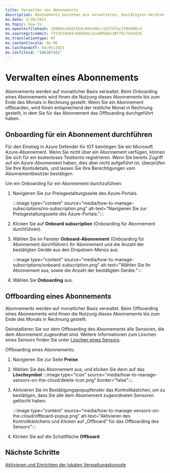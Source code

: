 ```yaml
---
title: Verwalten von Abonnements
description: Abonnements bestehen aus verwalteten, bestätigten Geräten und können je nach Bedarf on- oder offboarded werden.
ms.date: 3/30/2021
ms.topic: how-to
ms.openlocfilehash: 10098ec66d15b4c894106cc1d37d7ac339d508cd
ms.sourcegitcommit: 77d7639e83c6d8eb6c2ce805b6130ff9c73e5d29
ms.translationtype: HT
ms.contentlocale: de-DE
ms.lasthandoff: 04/05/2021
ms.locfileid: "106387161"
---
```

# <a name="manage-a-subscription"></a>Verwalten eines Abonnements

Abonnements werden auf monatlicher Basis verwaltet. Beim Onboarding eines Abonnements wird Ihnen die Nutzung dieses Abonnements bis zum Ende des Monats in Rechnung gestellt. Wenn Sie ein Abonnement offboarden, wird Ihnen entsprechend der restliche Monat in Rechnung gestellt, in dem Sie für das Abonnement das Offboarding durchgeführt haben.

## <a name="onboard-a-subscription"></a>Onboarding für ein Abonnement durchführen

Für den Einstieg in Azure Defender für IOT benötigen Sie ein Microsoft Azure-Abonnement. Wenn Sie nicht über ein Abonnement verfügen, können Sie sich für ein kostenloses Testkonto registrieren. Wenn Sie bereits Zugriff auf ein Azure-Abonnement haben, dies aber nicht aufgeführt ist, überprüfen Sie Ihre Kontodetails, und lassen Sie Ihre Berechtigungen vom Abonnementbesitzer bestätigen.

Um ein Onboarding für ein Abonnement durchzuführen:

1. Navigieren Sie zur Preisgestaltungsseite des Azure-Portals. 

   :::image type="content" source="media/how-to-manage-subscriptions/no-subscription.png" alt-text="Navigieren Sie zur Preisgestaltungsseite des Azure-Portals.":::

1. Klicken Sie auf **Onboard subscription** (Onboarding für Abonnement durchführen).

1. Wählen Sie im Fenster **Onboard-Abonnement** (Onboarding für Abonnement durchführen) Ihr Abonnement und die Anzahl der bestätigten Geräte aus den Dropdown-Menüs aus. 

   :::image type="content" source="media/how-to-manage-subscriptions/onboard-subscription.png" alt-text="Wählen Sie Ihr Abonnement aus, sowie die Anzahl der bestätigten Geräte.":::

1. Wählen Sie **Onboarding** aus.

## <a name="offboard-a-subscription"></a>Offboarding eines Abonnements

Abonnements werden auf monatlicher Basis verwaltet. Beim Offboarding eines Abonnements wird Ihnen die Nutzung dieses Abonnements bis zum Ende des Monats in Rechnung gestellt.

Deinstallieren Sie vor dem Offboarding des Abonnements alle Sensoren, die dem Abonnement zugeordnet sind. Weitere Informationen zum Löschen eines Sensors finden Sie unter [Löschen eines Sensors](how-to-manage-sensors-on-the-cloud.md#delete-a-sensor). 

Offboarding eines Abonnements:

1. Navigieren Sie zur Seite **Preise**.
1. Wählen Sie das Abonnement aus, und klicken Sie dann auf das **Löschsymbol** :::image type="icon" source="media/how-to-manage-sensors-on-the-cloud/delete-icon.png" border="false":::.
1. Aktivieren Sie im Bestätigungspopupfenster das Kontrollkästchen, um zu bestätigen, dass Sie alle dem Abonnement zugeordneten Sensoren gelöscht haben.

    :::image type="content" source="media/how-to-manage-sensors-on-the-cloud/offboard-popup.png" alt-text="Aktivieren des Kontrollkästchens und Klicken auf „Offboard“ für das Offboarding des Sensors":::

1. Klicken Sie auf die Schaltfläche **Offboard**. 

## <a name="next-steps"></a>Nächste Schritte

[Aktivieren und Einrichten der lokalen Verwaltungskonsole](how-to-activate-and-set-up-your-on-premises-management-console.md)
